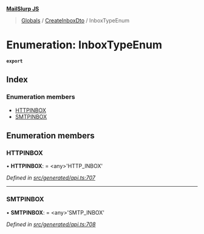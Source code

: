 **[MailSlurp JS](../README.md)**

> [Globals](../README.md) / [CreateInboxDto](../modules/createinboxdto.md) / InboxTypeEnum

# Enumeration: InboxTypeEnum

**`export`** 

## Index

### Enumeration members

* [HTTPINBOX](createinboxdto.inboxtypeenum.md#httpinbox)
* [SMTPINBOX](createinboxdto.inboxtypeenum.md#smtpinbox)

## Enumeration members

### HTTPINBOX

•  **HTTPINBOX**:  = \<any>'HTTP\_INBOX'

*Defined in [src/generated/api.ts:707](https://github.com/mailslurp/mailslurp-client/blob/aab6cee/src/generated/api.ts#L707)*

___

### SMTPINBOX

•  **SMTPINBOX**:  = \<any>'SMTP\_INBOX'

*Defined in [src/generated/api.ts:708](https://github.com/mailslurp/mailslurp-client/blob/aab6cee/src/generated/api.ts#L708)*
